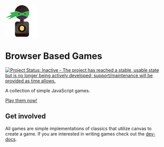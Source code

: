 ![Alt text](/img/logo-small.png?raw=true "Browser Based Games logo")

# Browser Based Games

[![Project Status: Inactive - The project has reached a stable, usable state but is no longer being actively developed; support/maintenance will be provided as time allows.](http://www.repostatus.org/badges/latest/inactive.svg)](http://www.repostatus.org/#inactive)

A collection of simple JavaScript games.

[Play them now!](http://browserbasedgames.net)

## Get involved

All games are simple implementations of classics that utilize canvas to create a game. If you are interested in writing games check out the [dev-docs](docs/development.md).
